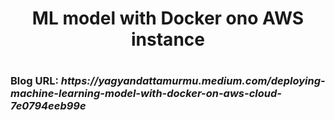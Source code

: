 <div align=center>
  <h1> <b> ML  model with Docker ono AWS instance  </b> <h1>
</div>
    
<div>
  <h3> <b> Blog URL: </b> <i> https://yagyandattamurmu.medium.com/deploying-machine-learning-model-with-docker-on-aws-cloud-7e0794eeb99e </i> </h3>
</div>
